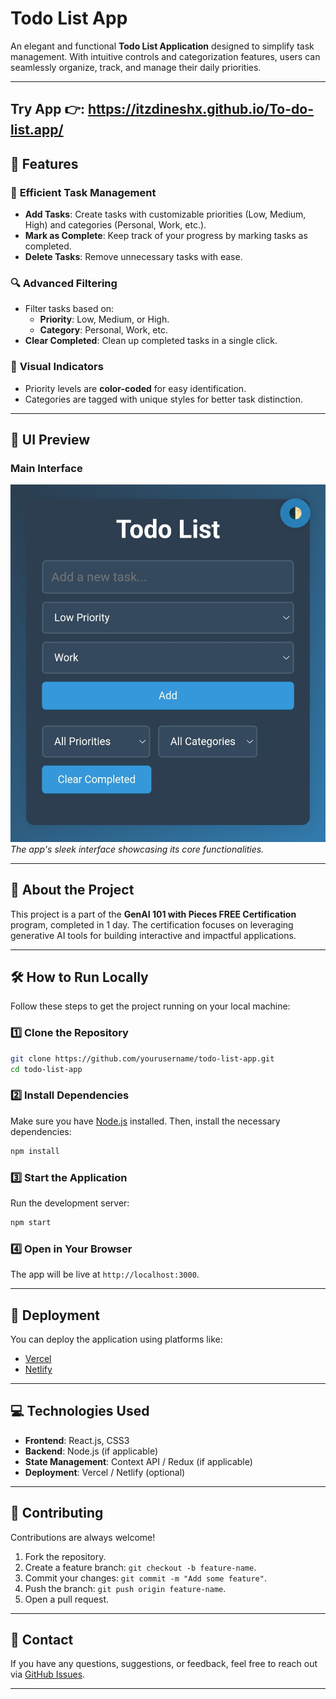 
# **Todo List App**

An elegant and functional **Todo List Application** designed to simplify task management. With intuitive controls and categorization features, users can seamlessly organize, track, and manage their daily priorities.

---
**Try App 👉:** https://itzdineshx.github.io/To-do-list.app/
---

## **🌟 Features**
### 🎯 **Efficient Task Management**
- **Add Tasks**: Create tasks with customizable priorities (Low, Medium, High) and categories (Personal, Work, etc.).
- **Mark as Complete**: Keep track of your progress by marking tasks as completed.
- **Delete Tasks**: Remove unnecessary tasks with ease.

### 🔍 **Advanced Filtering**
- Filter tasks based on:
  - **Priority**: Low, Medium, or High.
  - **Category**: Personal, Work, etc.
- **Clear Completed**: Clean up completed tasks in a single click.

### 🎨 **Visual Indicators**
- Priority levels are **color-coded** for easy identification.
- Categories are tagged with unique styles for better task distinction.

---

## **🎨 UI Preview**
### Main Interface
![app preview](Images/Screenshot_2025-01-17-20-50-07-164-edit_com.android.chrome.jpg)
*The app's sleek interface showcasing its core functionalities.*

---

## **📜 About the Project**
This project is a part of the **GenAI 101 with Pieces FREE Certification** program, completed in 1 day. The certification focuses on leveraging generative AI tools for building interactive and impactful applications.

---

## **🛠️ How to Run Locally**
Follow these steps to get the project running on your local machine:

### 1️⃣ Clone the Repository
```bash
git clone https://github.com/yourusername/todo-list-app.git
cd todo-list-app
```

### 2️⃣ Install Dependencies
Make sure you have [Node.js](https://nodejs.org/) installed. Then, install the necessary dependencies:
```bash
npm install
```

### 3️⃣ Start the Application
Run the development server:
```bash
npm start
```

### 4️⃣ Open in Your Browser
The app will be live at `http://localhost:3000`.

---

## **🚀 Deployment**
You can deploy the application using platforms like:
- [Vercel](https://vercel.com/)  
- [Netlify](https://www.netlify.com/)

---

## **💻 Technologies Used**
- **Frontend**: React.js, CSS3
- **Backend**: Node.js (if applicable)
- **State Management**: Context API / Redux (if applicable)
- **Deployment**: Vercel / Netlify (optional)

---

## **🤝 Contributing**
Contributions are always welcome!  
1. Fork the repository.  
2. Create a feature branch: `git checkout -b feature-name`.  
3. Commit your changes: `git commit -m "Add some feature"`.  
4. Push the branch: `git push origin feature-name`.  
5. Open a pull request.

---

## **📧 Contact**
If you have any questions, suggestions, or feedback, feel free to reach out via [GitHub Issues](https://github.com/yourusername/todo-list-app/issues).

---
